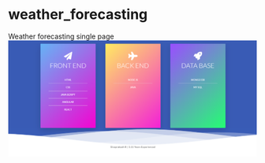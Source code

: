 # weather_forecasting
Weather forecasting single page
![Image of weather forcast Template](https://github.com/sherksiva/sherksiva.github.io/blob/master/screen.png)
